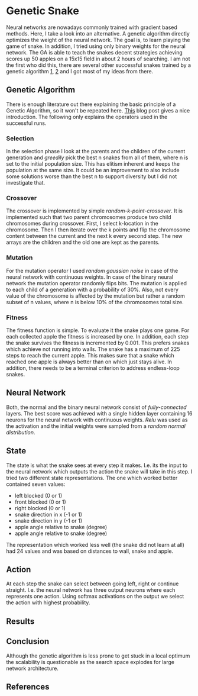 # Genetic Snake
Neural networks are nowadays commonly trained with gradient based methods. 
Here, I take a look into an alternative. A genetic algorithm directly optimizes the weight of the 
neural network. The goal is, to learn playing the game of snake. 
In addition, I tried using only binary weights for the neural network. 
The GA is able to teach the snakes decent strategies achieving scores 
up 50 apples on a 15x15 field in about 2 hours of searching.
I am not the first who did this, there are several other successful snakes trained by a genetic algorithm
[1](https://becominghuman.ai/designing-ai-solving-snake-with-evolution-f3dd6a9da867),
[2](https://theailearner.com/2018/11/09/snake-game-with-genetic-algorithm/) and I got most of my ideas from there.


## Genetic Algorithm 
There is enough literature out there explaining the basic principle of a Genetic Algorithm,
so it won't be repeated here. [This](https://towardsdatascience.com/introduction-to-genetic-algorithms-including-example-code-e396e98d8bf3)
blog post gives a nice introduction. The following only explains the operators used in the  
successful runs. 

### Selection
In the selection phase I look at the parents and the children of the current generation
and *greedily* pick the best n snakes from all of them, where 
n is set to the initial population size. This has elitism inherent and keeps the population 
at the same size. It could be an improvement to also include some solutions worse than the best 
n to support diversity but I did not investigate that.

### Crossover
The crossover is implemented by simple *random-k-point-crossover*.
It is implemented such that two parent chromosomes produce two child chromosomes during crossover.
First, I select k-location in the chromosome. Then I then iterate over the 
k points and flip the chromosome content between the current and the next k every second step.
The new arrays are the children and the old one are kept as the parents.

### Mutation
For the mutation operator I used *random gaussian noise* in case of the neural network with continuous 
weights. In case of the binary neural network the mutation operator randomly flips bits. 
The mutation is applied to each child of a generation with a probability of 30%. 
Also, not every value of the chromosome is affected by the mutation but rather a random subset of 
n values, where n is below 10% of the chromosomes total size.


### Fitness
The fitness function is simple. To evaluate it the snake plays one game. 
For each collected apple the fitness is increased by one. In addition, each step the snake 
survives the fitness is incremented by 0.001. This prefers snakes which achieve not running into 
walls. The snake has a maximum of 225 steps to reach the current apple. This makes sure that a snake which reached 
one apple is always better than on which just stays alive. In addition, there needs to be a terminal criterion to 
address endless-loop snakes. 


## Neural Network 

Both, the normal and the binary neural network consist of *fully-connected* layers. 
The best score was achieved with a single hidden layer containing 16 neurons for the neural 
network with continuous weights. *Relu* was used as the activation and the initial weights
were sampled from a *random normal distribution*.

## State
The state is what the snake sees at every step it makes. I.e. its the input to the neural network
which outputs the action the snake will take in this step.
I tried two different state representations. The one which worked better contained seven values:
* left blocked (0 or 1)
* front blocked (0 or 1)
* right blocked (0 or 1)
* snake direction in x (-1 or 1)
* snake direction in y (-1 or 1)
* apple angle relative to snake (degree)
* apple angle relative to snake (degree)

The representation which worked less well (the snake did not learn at all) 
had 24 values and was based on distances to wall, snake and apple.


## Action
At each step the snake can select between going left, right or continue straight. 
I.e. the neural network has three output neurons where each represents one action.
Using softmax activations on the output we select the action with highest probability.



## Results



## Conclusion 
Although the genetic algorithm is less prone to get stuck in a local optimum
the scalability is questionable as the search space explodes for large network architecture. 
 


## References